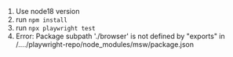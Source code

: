 1. Use node18 version
2. run `npm install`
3. run `npx playwright test`
4. Error: Package subpath './browser' is not defined by "exports" in /..../playwright-repo/node_modules/msw/package.json